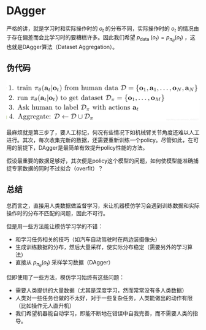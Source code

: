 

<!--
 * @version:
 * @Author:  StevenJokess（蔡舒起） https://github.com/StevenJokess
 * @Date: 2023-09-09 21:48:55
 * @LastEditors:  StevenJokess（蔡舒起） https://github.com/StevenJokess
 * @LastEditTime: 2023-09-14 22:19:55
 * @Description:
 * @Help me: make friends by a867907127@gmail.com and help me get some “foreign” things or service I need in life; 如有帮助，请资助，失业3年了。![支付宝收款码](https://github.com/StevenJokess/d2rl/blob/master/img/%E6%94%B6.jpg)
 * @TODO::
 * @Reference:
-->
# DAgger

严格的讲，就是学习时和实际操作时的 $o_t$ 的分布不同，实际操作时的 $o_t$ 的情况由于存在偏差而会比学习时的要糟糕许多。因此我们希望 $p_{\text {data }}\left(o_t\right)=p_{\pi_\theta}\left(o_t\right)$ ，这也就是DAgger算法（Dataset Aggregation）。

## 伪代码

![](../../img/DAgger.png)

最麻烦就是第三步了，要人工标记，何况有些情况下如机械臂关节角度还难以人工进行。其次，每次收集完新的数据，还需要重新训练一个policy。尽管如此，在可用的前提下，DAgger是最简单有效提升policy性能的方法。

假设最重要的数据足够好，其次便是policy这个模型的问题，如何使模型能准确捕捉专家数据的同时不过拟合（overfit）？



## 总结

总而言之，直接用人类数据做监督学习，来让机器模仿学习会遇到训练数据和实际操作时的分布不匹配的问题，因此不可行。

但是用一些方法能让模仿学习学的不错：

- 和学习任务相关的技巧（如汽车自动驾驶时在两边装摄像头）
- 生成训练数据的分布，然后大量采样，使实际分布稳定（需要另外的学习算法）
- 直接从 $p_{\pi_{\theta}}(o_t)$ 采样学习数据（DAgger）

但即使用了一些方法，模仿学习始终有这些问题：

- 需要人类提供的大量数据（尤其是深度学习，然而常常没有多人类数据）
- 人类对一些任务也做的不太好，对于一些复杂任务，人类能做出的动作有限（比如操作无人直升机）
- 我们希望机器能自动学习，即能不断地在错误中自我完善，而不需要人类的指导。

